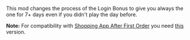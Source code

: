 This mod changes the process of the Login Bonus to give you always the one for 7+ days even if you didn't play the day before. 

**Note:** For compatibility with [Shopping App After First Order](https://github.com/nivsga/ShoppingAppAfterFirstOrder) you need [this](https://github.com/nivsga/ShoppingAppAfterFirstOrderXAlways7PlusDaysLoginBonus) version.
